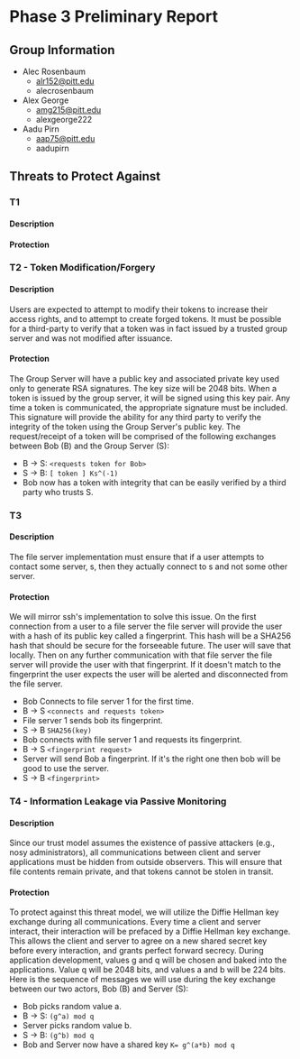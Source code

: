 # Phase 3 Preliminary Report

## Group Information

* Alec Rosenbaum
    - alr152@pitt.edu
    - alecrosenbaum
* Alex George 
    - amg215@pitt.edu
    - alexgeorge222
* Aadu Pirn
    - aap75@pitt.edu
    - aadupirn

## Threats to Protect Against

### T1

#### Description

#### Protection


### T2 - Token Modification/Forgery

#### Description

Users are expected to attempt to modify their tokens to increase their access rights, and to attempt to create forged tokens. It must be possible for a third-party to verify that a token was in fact issued by a trusted group server and was not modified after issuance.

#### Protection

The Group Server will have a public key and associated private key used only to generate RSA signatures. The key size will be 2048 bits. When a token is issued by the group server, it will be signed using this key pair. Any time a token is communicated, the appropriate signature must be included. This signature will provide the ability for any third party to verify the integrity of the token using the Group Server's public key. The request/receipt of a token will be comprised of the following exchanges between Bob (B) and the Group Server (S):

* B -> S: ``<requests token for Bob>``
* S -> B: `[ token ] Ks^(-1)`
* Bob now has a token with integrity that can be easily verified by a third party who trusts S.


### T3

#### Description

The file server implementation must ensure that if a user attempts to contact
some server, s, then they actually connect to s and not some other server.

#### Protection

We will mirror ssh's implementation to solve this issue. On the first connection from a user to a file server the file server will provide the user with a hash of its public key called a fingerprint. This hash will be a SHA256 hash that should be secure for the forseeable future. The user will save that locally. Then on any further communication with that file server the file server will provide the user with that fingerprint. If it doesn't match to the fingerprint the user expects the user will be alerted and disconnected from the file server.

* Bob Connects to file server 1 for the first time.
* B -> S ``<connects and requests token>``
* File server 1 sends bob its fingerprint.
* S -> B ``SHA256(key)``
* Bob connects with file server 1 and requests its fingerprint.
* B -> S ``<fingerprint request>``
* Server will send Bob a fingerprint. If it's the right one then bob will be good to use the server.
* S -> B ``<fingerprint>``

### T4 - Information Leakage via Passive Monitoring

#### Description

Since our trust model assumes the existence of passive attackers (e.g., nosy administrators), all communications between client and server applications must be hidden from outside observers. This will ensure that file contents remain private, and that tokens cannot be stolen in transit.

#### Protection

To protect against this threat model, we will utilize the Diffie Hellman key exchange during all communications. Every time a client and server interact, their interaction will be prefaced by a Diffie Hellman key exchange. This allows the client and server to agree on a new shared secret key before every interaction, and grants perfect forward secrecy. During application development, values g and q will be chosen and baked into the applications. Value q will be 2048 bits, and values a and b will be 224 bits. Here is the sequence of messages we will use during the key exchange between our two actors, Bob (B) and Server (S):

* Bob picks random value a.
* B -> S: `(g^a) mod q`
* Server picks random value b.
* S -> B: `(g^b) mod q`
* Bob and Server now have a shared key `K= g^(a*b) mod q`